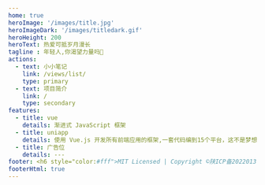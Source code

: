 ```yaml
---
home: true
heroImage: '/images/title.jpg'
heroImageDark: '/images/titledark.gif'
heroHeight: 200
heroText: 热爱可抵岁月漫长
tagline : 年轻人,你渴望力量吗💪
actions:
  - text: 小小笔记
    link: /views/list/
    type: primary
  - text: 项目简介
    link: /
    type: secondary
features:
  - title: vue
    details: 渐进式 JavaScript 框架
  - title: uniapp
    details: 使用 Vue.js 开发所有前端应用的框架,一套代码编到15个平台，这不是梦想
  - title: 广告位
    details: ---
footer: <h6 style="color:#fff">MIT Licensed | Copyright ©陕ICP备2022013038号</h6> 
footerHtml: true
---
```

